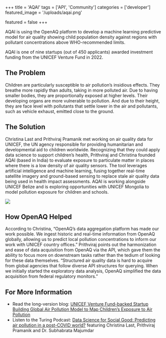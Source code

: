 +++
title = 'AQAI'
tags = ['API', 'Community']
categories = ['developer']
featured_image = '/uploads/aqai.png'

featured = false
+++

AQAI is using the OpenAQ platform to develop a machine learning predictive model for air quality showing child population density against regions with pollutant concentrations above WHO-recommended limits. 

AQAI is one of nine startups (out of 450 applicants) awarded investment funding from the UNICEF Venture Fund in 2022.  

## The Problem 

Children are particularly susceptible to air pollution’s insidious effects. They breathe more rapidly than adults, taking in more polluted air. Due to having smaller bodies, they are proportionally exposed at higher levels. Their developing organs are more vulnerable to pollution. And due to their height, they are face level with pollutants that settle lower in the air and pollutants, such as vehicle exhaust, emitted close to the ground. 

## The Solution

Christina Last and Prithviraj Pramanik met working on air quality data for UNICEF, the UN agency responsible for providing humanitarian and developmental aid to children worldwide. Recognizing that they could apply data science to support children’s health, Prithviraj and Christina founded AQAI (based in India) to evaluate exposure to particulate matter in places where there is a low density of air quality sensors. The tool leverages artificial intelligence and machine learning, fusing together real-time satellite imagery and ground-based sensing to replace stale air quality data being used in health impact assessments. AQAI is working alongside UNICEF Belize and is exploring opportunities with UNICEF Mongolia to model pollution exposure for children and schools.

![](/uploads/aqai_dashboard.gif)

## How OpenAQ Helped

According to Christina, “OpenAQ’s data aggregation platform has made our work possible. We ingest historic and real-time information from OpenAQ globally, allowing us to predict local pollution concentrations to inform our work with UNICEF country offices.” Prithviraj points out the harmonization and ease of data acquisition from OpenAQ via the API, which gave them the ability to focus more on downstream tasks rather than the tedium of looking for these data themselves. “Structured air quality data is hard to acquire from global agencies that follow diverse API structures for querying. When we initially started the exploratory data analysis, OpenAQ simplified the data acquisition from federal regulatory monitors.”

## For More Information

* Read the long-version blog: [UNICEF Venture Fund-backed Startup Building Global Air Pollution Model to Map Children’s Exposure to Air Pollution](https://medium.com/@openaq/openaq-use-case-unicef-venture-fund-backed-startup-building-global-air-pollution-model-to-map-f4cd69416634)
* Listen to the Turing Podcast: [Data Science for Social Good: Predicting air pollution in a post-COVID world?](https://turing.podbean.com/e/solve-for-good-is-the-air-harming-children-s-health/) featuring Christina Last, Prithviraj Pramanik and Dr. Subhabrata Majumdar